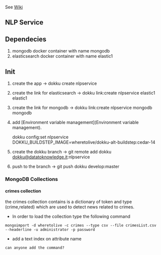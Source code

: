 See [Wiki](https://bitbucket.org/datatoknowledge/nlpservice/wiki)


NLP Service
--------------

## Dependecies

1. mongodb docker container with name mongodb
2. elasticsearch docker container with name elastic1

## Init

1. create the app -> dokku create nlpservice
2. create the link for elasticsearch -> dokku link:create nlpservice elastic1 elastic1
3. create the link for mongodb -> dokku link:create nlpservice mongodb mongodb
3. add [Environment variable management](Environment variable management).

    dokku config:set nlpservice DOKKU_BUILDSTEP_IMAGE=wheretolive/dokku-alt-buildstep:cedar-14

4. create the dokku branch -> git remote add dokku dokku@datatoknowledge.it:nlpservice
5. push to the branch -> git push dokku develop:master

### MongoDB Collections

#### crimes collection
the crimes collection contains is a dictionary of token and type (crime,related) which are used
to detect news related to crimes.
- In order to load the collection type the following command

```
mongoimport -d wheretolive -c crimes --type csv --file crimesList.csv --headerline -u administrator -p password

```
- add a text index on attribute name

```
can anyone add the command?
```
